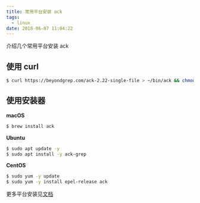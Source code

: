 ```yaml
---
title: 常用平台安装 ack
tags:
  - linux
date: 2018-06-07 11:04:22
---
```



介绍几个常用平台安装 ack
<!-- more --><!-- toc -->

## 使用 curl

```bash
$ curl https://beyondgrep.com/ack-2.22-single-file > ~/bin/ack && chmod 0755 ~/bin/ack
```

## 使用安装器

**macOS**

```bash
$ brew install ack
```

**Ubuntu**

```bash
$ sudo apt update -y
$ sudo apt install -y ack-grep
```

**CentOS**

```bash
$ sudo yum -y update
$ sudo yum -y install epel-release ack
```

更多平台安装见[文档](https://beyondgrep.com/install/)
